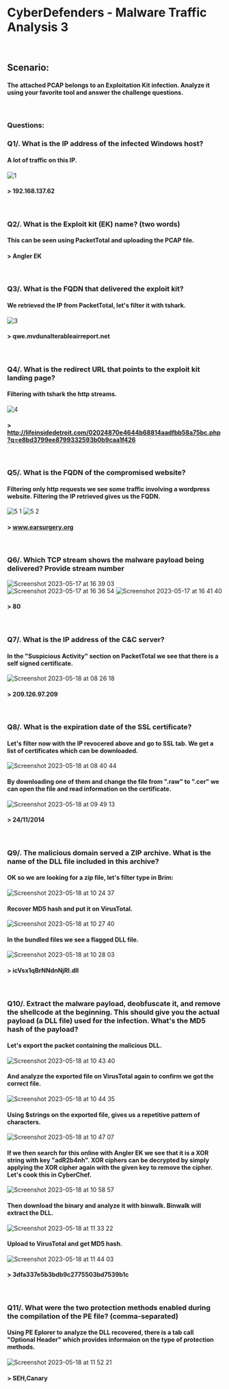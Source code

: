 # CyberDefenders - Malware Traffic Analysis 3
<br />

## Scenario:
#### The attached PCAP belongs to an Exploitation Kit infection. Analyze it using your favorite tool and answer the challenge questions.
<br />

### Questions:

### Q1/. What is the IP address of the infected Windows host? 
#### A lot of traffic on this IP.
![1](https://github.com/itsoktocryy/CyberDefenders/assets/73375576/54692066-dedb-4a14-b0ea-c2fa834ed38b)
#### > 192.168.137.62
<br />

### Q2/. What is the Exploit kit (EK) name? (two words)
#### This can be seen using PacketTotal and uploading the PCAP file.
#### > Angler EK
<br />

### Q3/. What is the FQDN that delivered the exploit kit?
#### We retrieved the IP from PacketTotal, let's filter it with tshark.
![3](https://github.com/itsoktocryy/CyberDefenders/assets/73375576/7dc1bcd9-488f-41b7-9e66-7f6cef3535cf)
#### > qwe.mvdunalterableairreport.net
<br />

### Q4/. What is the redirect URL that points to the exploit kit landing page?
#### Filtering with tshark the http streams.
![4](https://github.com/itsoktocryy/CyberDefenders/assets/73375576/a86d8e64-f543-4a0b-9536-3926b0de0d43)
#### > http://lifeinsidedetroit.com/02024870e4644b68814aadfbb58a75bc.php?q=e8bd3799ee8799332593b0b9caa1f426
<br />

### Q5/. What is the FQDN of the compromised website?
#### Filtering only http requests we see some traffic involving a wordpress website. Filtering the IP retrieved gives us the FQDN.
![5 1](https://github.com/itsoktocryy/CyberDefenders/assets/73375576/74f9af77-8fbd-4a8d-a3b8-c40029743fec)
![5 2](https://github.com/itsoktocryy/CyberDefenders/assets/73375576/5925211d-e195-4d46-a07d-319ee791e7c2)
#### > www.earsurgery.org
<br />

### Q6/. Which TCP stream shows the malware payload being delivered? Provide stream number
![Screenshot 2023-05-17 at 16 39 03](https://github.com/itsoktocryy/CyberDefenders/assets/73375576/951fd69f-b3be-4d04-8b8d-a90d21c28b66)
![Screenshot 2023-05-17 at 16 36 54](https://github.com/itsoktocryy/CyberDefenders/assets/73375576/634922e3-62e1-4181-b0f7-1bb505c66e89)
![Screenshot 2023-05-17 at 16 41 40](https://github.com/itsoktocryy/CyberDefenders/assets/73375576/05f7c815-defc-454d-a484-5ca62f6ad2e1)
#### > 80
<br />

### Q7/. What is the IP address of the C&C server?
#### In the "Suspicious Activity" section on PacketTotal we see that there is a self signed certificate.
![Screenshot 2023-05-18 at 08 26 18](https://github.com/itsoktocryy/CyberDefenders/assets/73375576/8ad60ac7-fe7a-411d-b771-0903a57967c5)
#### > 209.126.97.209
<br />

### Q8/. What is the expiration date of the SSL certificate?
#### Let's filter now with the IP revocered above and go to SSL tab. We get a list of certificates which can be downloaded.
![Screenshot 2023-05-18 at 08 40 44](https://github.com/itsoktocryy/CyberDefenders/assets/73375576/bb94c36e-15fa-4ed9-bc4a-fb34d9d069a0)
#### By downloading one of them and change the file from ".raw" to ".cer" we can open the file and read information on the certificate.
![Screenshot 2023-05-18 at 09 49 13](https://github.com/itsoktocryy/CyberDefenders/assets/73375576/138660ed-1fe8-487d-97e0-3f79824ba815)
#### > 24/11/2014
<br />

### Q9/. The malicious domain served a ZIP archive. What is the name of the DLL file included in this archive?
#### OK so we are looking for a zip file, let's filter type in Brim:
![Screenshot 2023-05-18 at 10 24 37](https://github.com/itsoktocryy/CyberDefenders/assets/73375576/7df0b189-0db6-4eb5-ac03-e316a09d9c1e)
#### Recover MD5 hash and put it on VirusTotal.
![Screenshot 2023-05-18 at 10 27 40](https://github.com/itsoktocryy/CyberDefenders/assets/73375576/ce65613a-d387-400a-b66a-4b8545f5c5b6)
#### In the bundled files we see a flagged DLL file.
![Screenshot 2023-05-18 at 10 28 03](https://github.com/itsoktocryy/CyberDefenders/assets/73375576/5c53cefa-8b77-430d-8a1c-785d4f50e75c)
#### > icVsx1qBrNNdnNjRI.dll
<br />

### Q10/. Extract the malware payload, deobfuscate it, and remove the shellcode at the beginning. This should give you the actual payload (a DLL file) used for the infection. What's the MD5 hash of the payload?
#### Let's export the packet containing the malicious DLL. 
![Screenshot 2023-05-18 at 10 43 40](https://github.com/itsoktocryy/CyberDefenders/assets/73375576/b6f1cafd-7124-4669-a309-d443ac339934)
#### And analyze the exported file on VirusTotal again to confirm we got the correct file.
![Screenshot 2023-05-18 at 10 44 35](https://github.com/itsoktocryy/CyberDefenders/assets/73375576/97febd61-f50e-4565-89ae-1b24f45283ba)
#### Using $strings on the exported file, gives us a repetitive pattern of characters.
![Screenshot 2023-05-18 at 10 47 07](https://github.com/itsoktocryy/CyberDefenders/assets/73375576/b21b6c45-87e2-4b81-b6c8-c4e9e23af842)
#### If we then search for this online with Angler EK we see that it is a XOR string with key "adR2b4nh". XOR ciphers can be decrypted by simply applying the XOR cipher again with the given key to remove the cipher. Let's cook this in CyberChef.
![Screenshot 2023-05-18 at 10 58 57](https://github.com/itsoktocryy/CyberDefenders/assets/73375576/be5e97e5-701d-4656-a609-95c9fb6f02c9)
#### Then download the binary and analyze it with binwalk. Binwalk will extract the DLL.
![Screenshot 2023-05-18 at 11 33 22](https://github.com/itsoktocryy/CyberDefenders/assets/73375576/1afec794-2524-4391-a385-d1a02f032b29)
#### Upload to VirusTotal and get MD5 hash.
![Screenshot 2023-05-18 at 11 44 03](https://github.com/itsoktocryy/CyberDefenders/assets/73375576/ff02b38d-580f-4e00-98c3-6e3c9eeb5824)
#### > 3dfa337e5b3bdb9c2775503bd7539b1c
<br />

### Q11/. What were the two protection methods enabled during the compilation of the PE file? (comma-separated)
#### Using PE Eplorer to analyze the DLL recovered, there is a tab call "Optional Header" which provides informaion on the type of protection methods.
![Screenshot 2023-05-18 at 11 52 21](https://github.com/itsoktocryy/CyberDefenders/assets/73375576/0566ce97-9fc7-4f14-9385-9365da28fa89)
#### > SEH,Canary
<br />
